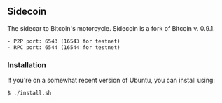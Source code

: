 ## Sidecoin

The sidecar to Bitcoin's motorcycle.  Sidecoin is a fork of Bitcoin v. 0.9.1.

    - P2P port: 6543 (16543 for testnet)
    - RPC port: 6544 (16544 for testnet)

### Installation

If you're on a somewhat recent version of Ubuntu, you can install using:

    $ ./install.sh
